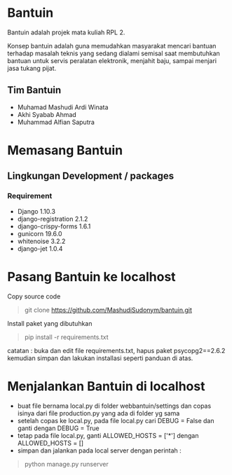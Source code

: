 # Bantuin
Bantuin adalah projek mata kuliah RPL 2.

Konsep bantuin adalah guna memudahkan masyarakat mencari bantuan terhadap masalah teknis yang sedang dialami semisal saat membutuhkan bantuan untuk servis peralatan elektronik, menjahit baju, sampai menjari jasa tukang pijat.

## Tim Bantuin

* Muhamad Mashudi Ardi Winata 
* Akhi Syabab Ahmad
* Muhammad Alfian Saputra

# Memasang Bantuin

## Lingkungan Development / packages

### Requirement 

* Django 1.10.3
* django-registration 2.1.2
* django-crispy-forms 1.6.1
* gunicorn 19.6.0
* whitenoise 3.2.2
* django-jet 1.0.4

# Pasang Bantuin ke localhost

Copy source code

> git clone https://github.com/MashudiSudonym/bantuin.git

Install paket yang dibutuhkan

> pip install -r requirements.txt

catatan : buka dan edit file requirements.txt, hapus paket psycopg2==2.6.2 kemudian simpan dan lakukan installasi seperti panduan di atas.

# Menjalankan Bantuin di localhost

* buat file bernama local.py di folder webbantuin/settings dan copas isinya dari file production.py yang ada di folder yg sama
* setelah copas ke local.py, pada file local.py cari DEBUG = False dan ganti dengan DEBUG = True
* tetap pada file local.py, ganti ALLOWED_HOSTS = ['*'] dengan ALLOWED_HOSTS = []
* simpan dan jalankan pada local server dengan perintah :

> python manage.py runserver

